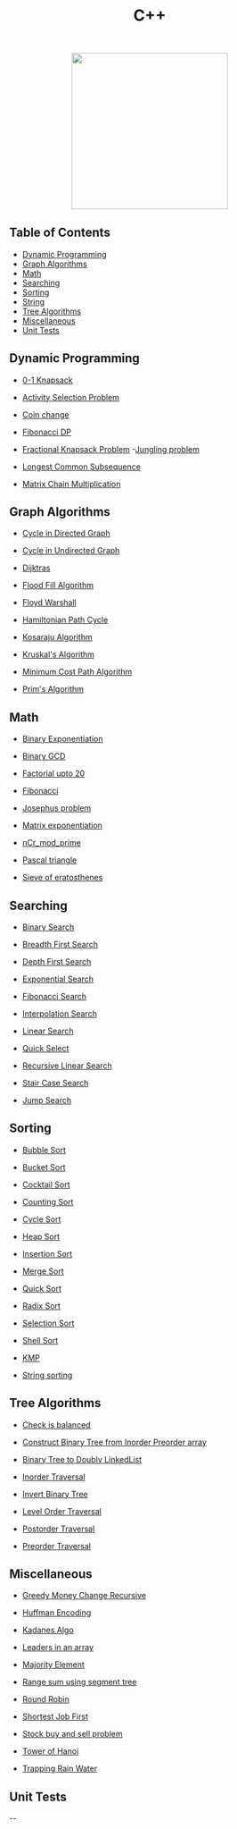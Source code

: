 <h1 align="center">C++</h1> <br>

<p align="center"><image src="https://external-content.duckduckgo.com/iu/?u=https%3A%2F%2Ftse1.mm.bing.net%2Fth%3Fid%3DOIP.PhVubETFXOlymmVf-z9xawHaHa%26pid%3DApi&f=1" width ="280" height="280"></image></p>

## Table of Contents

- [Dynamic Programming](#dynamic-programming)
- [Graph Algorithms](#graph)
- [Math](#math)
- [Searching](#searching)
- [Sorting](#sorting)
- [String](#string)
- [Tree Algorithms](#tree)
- [Miscellaneous](#others)
- [Unit Tests](#unit-tests)

<a name="dynamic-programming"/>

## Dynamic Programming

- [0-1 Knapsack](https://github.com/aniketsharma00411/algorithmsUse/blob/master/C%2B%2B/Dynamic%20Programming/0-1_knapsack.cpp)

- [Activity Selection Problem](https://github.com/aniketsharma00411/algorithmsUse/blob/master/C%2B%2B/Dynamic%20Programming/activity_selection_problem.c)

- [Coin change](https://github.com/aniketsharma00411/algorithmsUse/blob/master/C%2B%2B/Dynamic%20Programming/dp_coin_change.cpp)

- [Fibonacci DP](https://github.com/aniketsharma00411/algorithmsUse/blob/master/C%2B%2B/Dynamic%20Programming/dp_fibonacci.cpp)

- [Fractional Knapsack Problem](https://github.com/aniketsharma00411/algorithmsUse/blob/master/C%2B%2B/Dynamic%20Programming/fractional_knapsack.c)
-[Jungling problem](https://github.com/aniketsharma00411/algorithmsUse/blob/master/C%2B%2B/Dynamic%20Programming/juggling.cpp)
- [Longest Common Subsequence](https://github.com/aniketsharma00411/algorithmsUse/blob/master/C%2B%2B/Dynamic%20Programming/lcs.cpp)

- [Matrix Chain Multiplication](https://github.com/aniketsharma00411/algorithmsUse/blob/master/C%2B%2B/Dynamic%20Programming/matrix_chain_multiplication.cpp)

<a name="graph"></a>

## Graph Algorithms

- [Cycle in Directed Graph](https://github.com/aniketsharma00411/algorithmsUse/blob/master/C%2B%2B/Graph%20Algorithms/cycle_in_directed_graph.cpp)

- [Cycle in Undirected Graph](https://github.com/aniketsharma00411/algorithmsUse/blob/master/C%2B%2B/Graph%20Algorithms/cycle_in_undirected_graph.cpp)

- [Dijktras](https://github.com/aniketsharma00411/algorithmsUse/blob/master/C%2B%2B/Graph%20Algorithms/dijktras.cpp)

- [Flood Fill Algorithm](https://github.com/aniketsharma00411/algorithmsUse/blob/master/C%2B%2B/Graph%20Algorithms/flood_fill_algorithm.cpp)

- [Floyd Warshall](https://github.com/aniketsharma00411/algorithmsUse/blob/master/C%2B%2B/Graph%20Algorithms/floyd_warshall.cpp)

- [Hamiltonian Path Cycle](https://github.com/aniketsharma00411/algorithmsUse/blob/master/C%2B%2B/Graph%20Algorithms/hamiltonian_path_cycle.cpp)

- [Kosaraju Algorithm](https://github.com/aniketsharma00411/algorithmsUse/blob/master/C%2B%2B/Graph%20Algorithms/kosaraju_algorithm.cpp)

- [Kruskal's Algorithm](https://github.com/aniketsharma00411/algorithmsUse/blob/master/C%2B%2B/Graph%20Algorithms/kruskal.cpp)

- [Minimum Cost Path Algorithm](https://github.com/aniketsharma00411/algorithmsUse/blob/master/C%2B%2B/Graph%20Algorithms/min_cost_path_of_graph.cpp)

- [Prim's Algorithm](https://github.com/aniketsharma00411/algorithmsUse/blob/master/C%2B%2B/Graph%20Algorithms/prim.cpp)

<a name="math"></a>

## Math

- [Binary Exponentiation](https://github.com/aniketsharma00411/algorithmsUse/blob/master/C%2B%2B/Math/binary_exponentiation.cpp)

- [Binary GCD](https://github.com/aniketsharma00411/algorithmsUse/blob/master/C%2B%2B/Math/binary_gcd.cpp)

- [Factorial upto 20](https://github.com/aniketsharma00411/algorithmsUse/blob/master/C%2B%2B/Math/factorial_20.cpp)

- [Fibonacci](https://github.com/aniketsharma00411/algorithmsUse/blob/master/C%2B%2B/Math/fibonacci.cpp)

- [Josephus problem](https://github.com/aniketsharma00411/algorithmsUse/blob/master/C%2B%2B/Math/josephus_problem.cpp)

- [Matrix exponentiation](https://github.com/aniketsharma00411/algorithmsUse/blob/master/C%2B%2B/Math/matrix_exponentiation.cpp)

- [nCr_mod_prime](https://github.com/aniketsharma00411/algorithmsUse/blob/master/C%2B%2B/Math/nCr_mod_prime.cpp)

- [Pascal triangle](https://github.com/aniketsharma00411/algorithmsUse/blob/master/C%2B%2B/Math/pascal_triangle.cpp)

- [Sieve of eratosthenes](https://github.com/aniketsharma00411/algorithmsUse/blob/master/C%2B%2B/Math/sieve_of_eratosthenes.cpp)

<a name="searching"></a>

## Searching

- [Binary Search](https://github.com/aniketsharma00411/algorithmsUse/blob/master/C%2B%2B/Searching/binary_search.cpp)

- [Breadth First Search](https://github.com/aniketsharma00411/algorithmsUse/blob/master/C%2B%2B/Searching/breadth_first_search.cpp)

- [Depth First Search](https://github.com/aniketsharma00411/algorithmsUse/blob/master/C%2B%2B/Searching/depth_first_search.cpp)

- [Exponential Search](https://github.com/aniketsharma00411/algorithmsUse/blob/master/C%2B%2B/Searching/exponential_search.cpp)

- [Fibonacci Search](https://github.com/aniketsharma00411/algorithmsUse/blob/master/C%2B%2B/Searching/fibonacci_search.cpp)

- [Interpolation Search](https://github.com/aniketsharma00411/algorithmsUse/blob/master/C%2B%2B/Searching/interpolation_search.cpp)

- [Linear Search](https://github.com/aniketsharma00411/algorithmsUse/blob/master/C%2B%2B/Searching/linear_search.cpp)

- [Quick Select](https://github.com/aniketsharma00411/algorithmsUse/blob/master/C%2B%2B/Searching/quick_select.cpp)

- [Recursive Linear Search](https://github.com/aniketsharma00411/algorithmsUse/blob/master/C%2B%2B/Searching/recursive_linear_search.cpp)

- [Stair Case Search](https://github.com/aniketsharma00411/algorithmsUse/blob/master/C%2B%2B/Searching/stair_case_search.cpp)

- [Jump Search](https://github.com/birat21sk/algorithmsUse/blob/master/C%2B%2B/Searching/jump_search.cpp)

<a name="sorting"></a>

## Sorting

- [Bubble Sort](https://github.com/aniketsharma00411/algorithmsUse/blob/master/C%2B%2B/Sorting/bubble_sort.cpp)

- [Bucket Sort](https://github.com/aniketsharma00411/algorithmsUse/blob/master/C%2B%2B/Sorting/bucket_sort.cpp)

- [Cocktail Sort](https://github.com/aniketsharma00411/algorithmsUse/blob/issue-1/C%2B%2B/Sorting/cocktail_sort.cpp)

- [Counting Sort](https://github.com/aniketsharma00411/algorithmsUse/blob/master/C%2B%2B/Sorting/counting_sort.cpp)

- [Cycle Sort](https://github.com/aniketsharma00411/algorithmsUse/blob/master/C%2B%2B/Sorting/cycle_sort.cpp)

- [Heap Sort](https://github.com/aniketsharma00411/algorithmsUse/blob/master/C%2B%2B/Sorting/heap_sort.cpp)

- [Insertion Sort](https://github.com/aniketsharma00411/algorithmsUse/blob/master/C%2B%2B/Sorting/insertion_sort.cpp)

- [Merge Sort](https://github.com/aniketsharma00411/algorithmsUse/blob/master/C%2B%2B/Sorting/merge_sort.cpp)

- [Quick Sort](https://github.com/aniketsharma00411/algorithmsUse/blob/master/C%2B%2B/Sorting/quick_sort.cpp)

- [Radix Sort](https://github.com/aniketsharma00411/algorithmsUse/blob/master/C%2B%2B/Sorting/radix_sort.cpp)

- [Selection Sort](https://github.com/aniketsharma00411/algorithmsUse/blob/master/C%2B%2B/Sorting/selection_sort.cpp)

- [Shell Sort](https://github.com/aniketsharma00411/algorithmsUse/blob/master/C%2B%2B/Sorting/shell_sort.cpp)

<a name="string"></a>

- [KMP](https://github.com/aniketsharma00411/algorithmsUse/blob/master/C%2B%2B/Strings/kmp_algo.cpp)

- [String sorting](https://github.com/aniketsharma00411/algorithmsUse/blob/master/C%2B%2B/Strings/string_sorting.cpp)

<a name="tree"></a>

## Tree Algorithms

- [Check is balanced](https://github.com/aniketsharma00411/algorithmsUse/blob/master/C%2B%2B/Tree%20Alogrithms/balanced_binary_tree_check.cpp)

- [Construct Binary Tree from Inorder Preorder array](https://github.com/aniketsharma00411/algorithmsUse/blob/master/C%2B%2B/Tree%20Alogrithms/binary_tree_from_inorder_preorder.cpp)

- [Binary Tree to Doubly LinkedList](https://github.com/aniketsharma00411/algorithmsUse/blob/master/C%2B%2B/Tree%20Alogrithms/binary_tree_to_doublyLL.cpp)

- [Inorder Traversal](https://github.com/aniketsharma00411/algorithmsUse/blob/master/C%2B%2B/Tree%20Alogrithms/inorder_traversal.cpp)

- [Invert Binary Tree](https://github.com/aniketsharma00411/algorithmsUse/blob/master/C%2B%2B/Tree%20Alogrithms/inverse_binary_tree.cpp)

- [Level Order Traversal](https://github.com/aniketsharma00411/algorithmsUse/blob/master/C%2B%2B/Tree%20Alogrithms/level_order_traversal.cpp)

- [Postorder Traversal](https://github.com/aniketsharma00411/algorithmsUse/blob/master/C%2B%2B/Tree%20Alogrithms/postorder_traversal.cpp)

- [Preorder Traversal](https://github.com/aniketsharma00411/algorithmsUse/blob/master/C%2B%2B/Tree%20Alogrithms/preorder_traversal.cpp)

<a name="others"></a>

## Miscellaneous

- [Greedy Money Change Recursive](https://github.com/aniketsharma00411/algorithmsUse/blob/master/C%2B%2B/Miscellaneous/greedy_money_change_recursive.cpp)

- [Huffman Encoding](https://github.com/aniketsharma00411/algorithmsUse/blob/master/C%2B%2B/Miscellaneous/huffman_encoding.cpp)

- [Kadanes Algo](https://github.com/aniketsharma00411/algorithmsUse/blob/master/C%2B%2B/Miscellaneous/kadanes_algo.cpp)

- [Leaders in an array](https://github.com/aniketsharma00411/algorithmsUse/blob/master/C%2B%2B/Miscellaneous/leaders_in_an_array.cpp)

- [Majority Element](https://github.com/aniketsharma00411/algorithmsUse/blob/master/C%2B%2B/Miscellaneous/majority_element.cpp)

- [Range sum using segment tree](https://github.com/aniketsharma00411/algorithmsUse/blob/master/C%2B%2B/Miscellaneous/range_sum_segment_tree.cpp)

- [Round Robin](https://github.com/aniketsharma00411/algorithmsUse/blob/master/C%2B%2B/Miscellaneous/round_robin.cpp)

- [Shortest Job First](https://github.com/aniketsharma00411/algorithmsUse/blob/master/C%2B%2B/Miscellaneous/sjf.cpp)

- [Stock buy and sell problem](https://github.com/aniketsharma00411/algorithmsUse/blob/master/C%2B%2B/Miscellaneous/stock_buy_and_sell_problem.cpp)

- [Tower of Hanoi](https://github.com/aniketsharma00411/algorithmsUse/blob/master/C%2B%2B/Miscellaneous/tower_of_hanoi.cpp)

- [Trapping Rain Water](https://github.com/aniketsharma00411/algorithmsUse/blob/master/C%2B%2B/Miscellaneous/trapping_rain_water.cpp)

## Unit Tests

--
